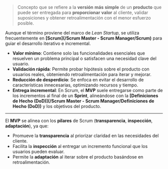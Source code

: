 > Concepto que se refiere a la **versión** **más** **simple** de un **producto** que puede ser entregada para **proporcionar** **valor** al cliente, validar suposiciones y obtener retroalimentación con el menor esfuerzo posible.

Aunque el término proviene del marco de *Lean Startup*, se utiliza frecuentemente en **[Scrum](/Scrum Master - Scrum Manager/Scrum)** para guiar el desarrollo iterativo e incremental.

- **Valor mínimo**: Contiene solo las funcionalidades esenciales que resuelven un problema principal o satisfacen una necesidad clave del usuario.
- **Validación rápida**: Permite probar hipótesis sobre el producto con usuarios reales, obteniendo retroalimentación para iterar y mejorar.
- **Reducción de desperdicio**: Se enfoca en evitar el desarrollo de características innecesarias, optimizando recursos y tiempo.
- **Entrega incremental**: En Scrum, el **MVP** suele entregarse como parte de los incrementos al final de un **Sprint**, alineándose con la **[Definiciones de Hecho (DoD)](/Scrum Master - Scrum Manager/Definiciones de Hecho (DoD))** y los objetivos del producto.
****
El **MVP** se alinea con los **pilares** de Scrum (**transparencia**, **inspección**, **adaptación**), ya que:

- Promueve la **transparencia** al priorizar claridad en las necesidades del cliente.
- Facilita la **inspección** al entregar un incremento funcional que los usuarios pueden evaluar.
- Permite la **adaptación** al iterar sobre el producto basándose en retroalimentación.